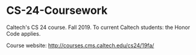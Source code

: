 # CS-24-Coursework
Caltech's CS 24 course. Fall 2019. To current Caltech students: the Honor Code applies.

Course website: http://courses.cms.caltech.edu/cs24/19fa/